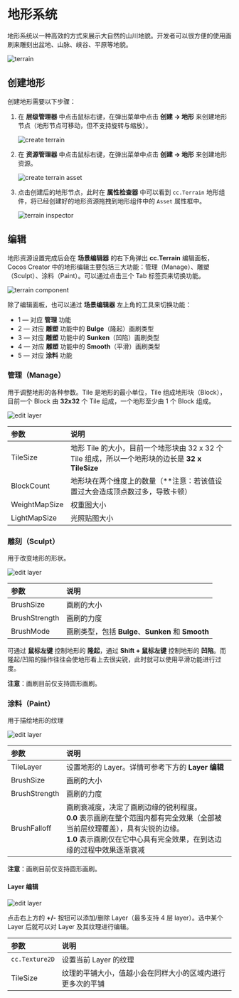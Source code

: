 # 地形系统

地形系统以一种高效的方式来展示大自然的山川地貌。开发者可以很方便的使用画刷来雕刻出盆地、山脉、峡谷、平原等地貌。

![terrain](./images/terrain.png)

## 创建地形

创建地形需要以下步骤：

1. 在 **层级管理器** 中点击鼠标右键，在弹出菜单中点击 **创建 -> 地形** 来创建地形节点（地形节点可移动，但不支持旋转与缩放）。

    ![create terrain](./images/create-terrain.png)

2. 在 **资源管理器** 中点击鼠标右键，在弹出菜单中点击 **创建 -> 地形** 来创建地形资源。

    ![create terrain asset](./images/createTerrainAsset.png)

3. 点击创建后的地形节点，此时在 **属性检查器** 中可以看到 `cc.Terrain` 地形组件，将已经创建好的地形资源拖拽到地形组件中的 `Asset` 属性框中。

    ![terrain inspector](./images/terrain-inspector.png)

## 编辑

地形资源设置完成后会在 **场景编辑器** 的右下角弹出 **cc.Terrain** 编辑面板，Cocos Creator 中的地形编辑主要包括三大功能：管理（Manage）、雕塑（Sculpt）、涂料（Paint）。可以通过点击三个 Tab 标签页来切换功能。

![terrain component](./images/terrain-panel.png)

除了编辑面板，也可以通过 **场景编辑器** 左上角的工具来切换功能：
- 1 — 对应 **管理** 功能
- 2 — 对应 **雕塑** 功能中的 **Bulge**（隆起）画刷类型
- 3 — 对应 **雕塑** 功能中的 **Sunken**（凹陷）画刷类型
- 4 — 对应 **雕塑** 功能中的 **Smooth**（平滑）画刷类型
- 5 — 对应 **涂料** 功能

### 管理（Manage）

用于调整地形的各种参数。Tile 是地形的最小单位，Tile 组成地形块（Block），目前一个 Block 由 **32x32** 个 Tile 组成，一个地形至少由 1 个 Block 组成。

![edit layer](./images/terrain-manage.png)

| 参数 | 说明 |
| :--- | :-- |
| TileSize | 地形 Tile 的大小，目前一个地形块由 32 x 32 个 Tile 组成，所以一个地形块的边长是 **32 x TileSize** | 
| BlockCount | 地形块在两个维度上的数量（**注意：若该值设置过大会造成顶点数过多，导致卡顿） | 
| WeightMapSize | 权重图大小 | 
| LightMapSize | 光照贴图大小 | 

### 雕刻（Sculpt）

用于改变地形的形状。

![edit layer](./images/terrain-sculpt.png)

| 参数 | 说明 |
| :--- | :--- |
| BrushSize     | 画刷的大小 |
| BrushStrength | 画刷的力度  |
| BrushMode | 画刷类型，包括 **Bulge**、**Sunken** 和 **Smooth** |

可通过 **鼠标左键** 控制地形的 **隆起**，通过 **Shift + 鼠标左键** 控制地形的 **凹陷**。而隆起/凹陷的操作往往会使地形看上去很尖锐，此时就可以使用平滑功能进行过度。

**注意**：画刷目前仅支持圆形画刷。

### 涂料（Paint）

用于描绘地形的纹理

![edit layer](./images/terrain-paint.png)

| 参数 | 说明 |
| :--- | :--- |
| TileLayer | 设置地形的 Layer。详情可参考下方的 **Layer 编辑** |
| BrushSize | 画刷的大小 |
| BrushStrength | 画刷的力度  |
| BrushFalloff | 画刷衰减度，决定了画刷边缘的锐利程度。<br>**0.0** 表示画刷在整个范围内都有完全效果（全部被当前层纹理覆盖），具有尖锐的边缘。<br>**1.0** 表示画刷仅在它中心具有完全效果，在到达边缘的过程中效果逐渐衰减 |

**注意**：画刷目前仅支持圆形画刷。

#### Layer 编辑

![edit layer](./images/terrain-paint-layer.png)

点击右上方的 **+/-** 按钮可以添加/删除 Layer（最多支持 4 层 layer）。选中某个 Layer 后就可以对 Layer 及其纹理进行编辑。

| 参数 | 说明 |
| :--- | :--- |
| `cc.Texture2D` | 设置当前 Layer 的纹理 |
| TileSize       | 纹理的平铺大小，值越小会在同样大小的区域内进行更多次的平铺 |
